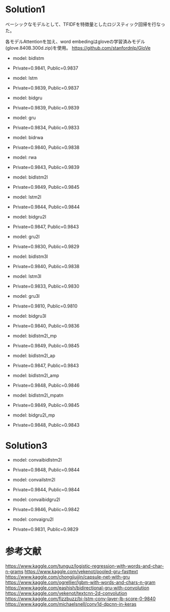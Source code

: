 # Solution1
ベーシックなモデルとして、TFIDFを特徴量としたロジスティック回帰を行なった。

各モデルAttentionを加え、word embedingはgloveの学習済みモデル(glove.840B.300d.zip)を使用。
https://github.com/stanfordnlp/GloVe

-  model: bidlstm
  - Private=0.9841, Public=0.9837

-  model: lstm
  - Private=0.9839, Public=0.9837


-  model: bidgru
  - Private=0.9839, Public=0.9839

-  model: gru
  - Private=0.9834, Public=0.9833

-  model: bidrwa
  - Private=0.9840, Public=0.9838

-  model: rwa
  - Private=0.9843, Public=0.9839

-  model: bidlstm2l
  - Private=0.9849, Public=0.9845

-  model: lstm2l
  - Private=0.9844, Public=0.9844

-  model: bidgru2l
  - Private=0.9847, Public=0.9843

-  model: gru2l
  - Private=0.9830, Public=0.9829

-  model: bidlstm3l
  - Private=0.9840, Public=0.9838

-  model: lstm3l
  - Private=0.9833, Public=0.9830

-  model: gru3l
  - Private=0.9810, Public=0.9810

-  model: bidgru3l
  - Private=0.9840, Public=0.9836

-  model: bidlstm2l_mp
  - Private=0.9849, Public=0.9845

-  model: bidlstm2l_ap
  - Private=0.9847, Public=0.9843

-  model: bidlstm2l_amp
  - Private=0.9848, Public=0.9846

-  model: bidlstm2l_mpatn
  - Private=0.9849, Public=0.9845

-  model: bidgru2l_mp
  - Private=0.9848, Public=0.9843

# Solution3
-  model: convaibidlstm2l
  - Private=0.9848, Public=0.9844

-  model: convailstm2l
  - Private=0.9844, Public=0.9844

-  model: convaibidgru2l
  - Private=0.9846, Public=0.9842

-  model: convaigru2l
  - Private=0.9831, Public=0.9829

# 参考文献
https://www.kaggle.com/tunguz/logistic-regression-with-words-and-char-n-grams
https://www.kaggle.com/yekenot/pooled-gru-fasttext
https://www.kaggle.com/chongjiujjin/capsule-net-with-gru
https://www.kaggle.com/ogrellier/lgbm-with-words-and-chars-n-gram
https://www.kaggle.com/eashish/bidirectional-gru-with-convolution
https://www.kaggle.com/yekenot/textcnn-2d-convolution
https://www.kaggle.com/fizzbuzz/bi-lstm-conv-layer-lb-score-0-9840
https://www.kaggle.com/michaelsnell/conv1d-dpcnn-in-keras
